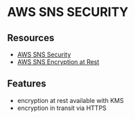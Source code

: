 # AWS SNS SECURITY

## Resources

- [AWS SNS Security](https://docs.aws.amazon.com/sns/latest/dg/sns-security.html)
- [AWS SNS Encryption at Rest](https://docs.aws.amazon.com/sns/latest/dg/sns-server-side-encryption.html)

## Features

- encryption at rest available with KMS
- encryption in transit via HTTPS